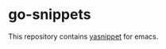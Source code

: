 # go-snippets

This repository contains [yasnippet](https://github.com/joaotavora/yasnippet) for emacs.

